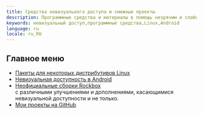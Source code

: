 ```yaml
---
title: Средства невизуального доступа и смежные проекты
description: Программные средства и материалы в помощь незрячим и слабовидящим
keywords: невизуальный доступ,программные средства,Linux,Android
language: ru
locale: ru_RU
---
```


## Главное меню

- [Пакеты для некоторых дистрибутивов Linux](packages/index-ru.md)
- [Невизуальная доступность в Android](android/index-ru.md)
- [Неофициальные сборки Rockbox](rockbox/index-ru.md)  
  с различными улучшениями и дополнениями, касающимися невизуальной
  доступности и не только.
- [Мои проекты на GitHub](projects-ru.md)
